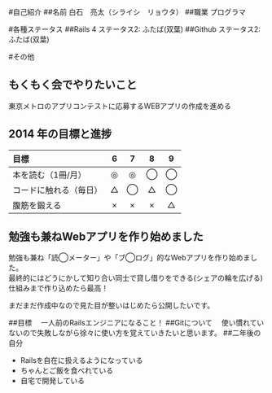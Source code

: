 #自己紹介
##名前
  白石　亮太（シライシ　リョウタ）
##職業
  プログラマ

#各種ステータス
##Rails 4
  ステータス2: ふたば(双葉)
##Github
  ステータス2: ふたば(双葉)

#その他
## もくもく会でやりたいこと
東京メトロのアプリコンテストに応募するWEBアプリの作成を進める

## 2014 年の目標と進捗
| 目標 | 6 | 7 | 8 | 9 |
| :--- | :-: | :-: | :-: | :-: |
| 本を読む（1冊/月） | ◎ | ◎ | ◯ | ◯ |
| コードに触れる（毎日） | △ | ◯ | △ | ◯ |
| 腹筋を鍛える | × | × | × | △ |

## 勉強も兼ねWebアプリを作り始めました
勉強も兼ね「読◯メーター」や「ブ◯ログ」的なWebアプリを作り始めました。  
最終的にはどうにかして知り合い同士で貸し借りをできる(シェアの輪を広げる)仕組みまで作り込めたら最高！  

まだまだ作成中なので見た目が整いはじめたら公開したいです。  


##目標
　一人前のRailsエンジニアになること！
##Gitについて
　使い慣れていないので失敗しながら徐々に使い方を覚えていきたいと思います。
##二年後の自分
  * Railsを自在に扱えるようになっている
  * ちゃんとご飯を食べれている
  * 自宅で開発している


